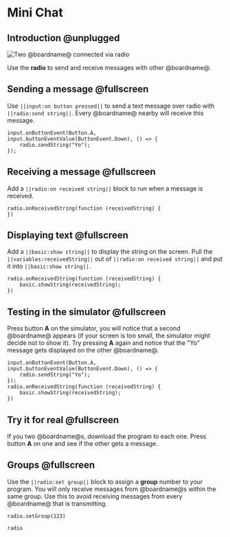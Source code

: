 # Mini Chat

## Introduction @unplugged

![Two @boardname@ connected via radio](/calliope/tutorials/06_mini_chat_animation.gif)

Use the **radio** to send and receive messages with other @boardname@.

## Sending a message @fullscreen

Use ``||input:on button pressed||`` to send a text message over radio with ``||radio:send string||``.
Every @boardname@ nearby will receive this message.

```blocks
input.onButtonEvent(Button.A, input.buttonEventValue(ButtonEvent.Down), () => {
    radio.sendString("Yo");
});
```

## Receiving a message @fullscreen

Add a ``||radio:on received string||`` block to run when a message is received. 

```blocks
radio.onReceivedString(function (receivedString) {
})
```

## Displaying text @fullscreen

Add a ``||basic:show string||`` to display the string on the screen. Pull the ``||variables:receivedString||`` out of ``||radio:on received string||`` and put it into ``||basic:show string||``.

```blocks
radio.onReceivedString(function (receivedString) {
    basic.showString(receivedString);
})
```

## Testing in the simulator @fullscreen

Press button **A** on the simulator, you will notice that a second @boardname@ appears (if your screen is too small, the simulator might decide not to show it). Try pressing **A** again and notice that the "Yo" message gets displayed on the other @boardname@.

```blocks
input.onButtonEvent(Button.A, input.buttonEventValue(ButtonEvent.Down), () => {
    radio.sendString("Yo");
});
radio.onReceivedString(function (receivedString) {
    basic.showString(receivedString);
})
```

## Try it for real @fullscreen

If you two @boardname@s, download the program to each one. Press button **A** on one and see if the other gets a message.

## Groups @fullscreen

Use the ``||radio:set group||`` block to assign a **group** number to your program. You will only receive messages from @boardname@s within the same group. Use this to avoid receiving messages from every @boardname@ that is transmitting.

```blocks
radio.setGroup(123)
```


```package
radio
```
